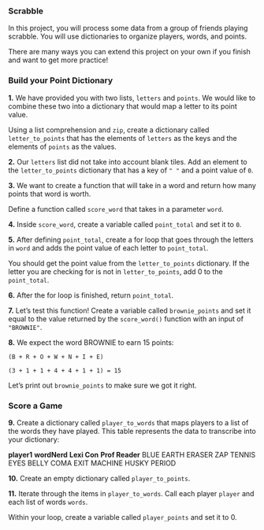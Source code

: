 ### Scrabble
In this project, you will process some data from a group of friends playing scrabble. You will use dictionaries to organize players, words, and points.

There are many ways you can extend this project on your own if you finish and want to get more practice!

### Build your Point Dictionary
**1.** We have provided you with two lists, `letters` and `points`. We would like to combine these two into a dictionary that would map a letter to its point value.

Using a list comprehension and `zip`, create a dictionary called `letter_to_points` that has the elements of `letters` as the keys and the elements of `points` as the values.

**2.** Our `letters` list did not take into account blank tiles. Add an element to the `letter_to_points` dictionary that has a key of `" "` and a point value of `0`.

**3.** We want to create a function that will take in a word and return how many points that word is worth.

Define a function called `score_word` that takes in a parameter `word`.

**4.** Inside `score_word`, create a variable called `point_total` and set it to `0`.

**5.** After defining `point_total`, create a for loop that goes through the letters in `word` and adds the point value of each letter to `point_total`.

You should get the point value from the `letter_to_points` dictionary. If the letter you are checking for is not in `letter_to_points`, add 0 to the `point_total`.

**6.** After the for loop is finished, return `point_total`.

**7.** Let’s test this function! Create a variable called `brownie_points` and set it equal to the value returned by the `score_word()` function with an input of `"BROWNIE"`.

**8.** We expect the word BROWNIE to earn 15 points:
```
(B + R + O + W + N + I + E)
 
(3 + 1 + 1 + 4 + 4 + 1 + 1) = 15
```
Let’s print out `brownie_points` to make sure we got it right.

### Score a Game
**9.** Create a dictionary called `player_to_words` that maps players to a list of the words they have played. This table represents the data to transcribe into your dictionary:

**player1**	**wordNerd**	**Lexi Con**	**Prof Reader**
BLUE	EARTH	ERASER	ZAP
TENNIS	EYES	BELLY	COMA
EXIT	MACHINE	HUSKY	PERIOD

**10.** Create an empty dictionary called `player_to_points`.

**11.** Iterate through the items in `player_to_words`. Call each player `player` and each list of words `words`.

Within your loop, create a variable called `player_points` and set it to 0.